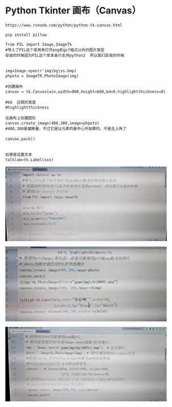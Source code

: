 # Python Tkinter 画布（Canvas）





```
https://www.runoob.com/python/python-tk-canvas.html
```

```
pip install pillow
```



```
from PIL import Image,ImageTk
#导入了PIL这个库用来打开png和gif格式以外的图片类型
安装的时候因为PIL这个库本身只支持python2  所以我们安装的时候


img=Image.open(r'img\bg\ss.bmp)
phpoto = ImageTK.PhotoImage(img)

#创建画布
canvas = tk.Canvas(win,width=800,height=600,bd=0,highlightthickness=0)

#bd  边框的宽度
#highlightthickness

在画布上创建图形
canvas.create_image(400,300,image=phpoto)
#400,300是偏移量，不过它是以元素的最中心开始算的，不是左上角了

canvas.pack()


如果是设置文本
talklab=tk.Label(xxx)
```

![image-20191221134523999](image/image-20191221134523999.png)

![image-20191221134541338](image/image-20191221134541338.png)

![image-20191221134535442](image/image-20191221134535442.png)